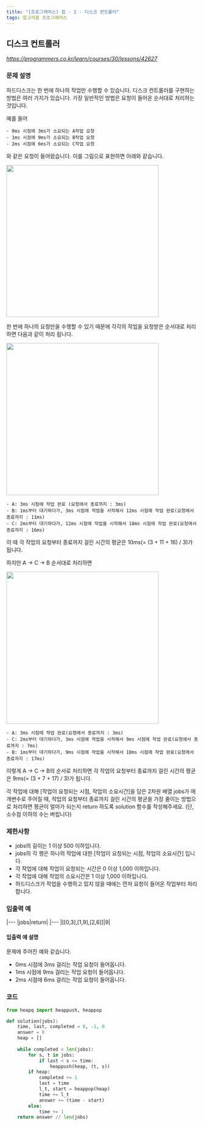 ```yaml
---
title: "[프로그래머스] 힙 - 2 - 디스크 컨트롤러"
tags: 알고리즘 프로그래머스
---
```


## 디스크 컨트롤러

*<https://programmers.co.kr/learn/courses/30/lessons/42627>*

### 문제 설명

하드디스크는 한 번에 하나의 작업만 수행할 수 있습니다. 디스크 컨트롤러를 구현하는 방법은 여러 가지가 있습니다. 가장 일반적인 방법은 요청이 들어온 순서대로 처리하는 것입니다.

예를 들어

```
- 0ms 시점에 3ms가 소요되는 A작업 요청
- 1ms 시점에 9ms가 소요되는 B작업 요청
- 2ms 시점에 6ms가 소요되는 C작업 요청
```

와 같은 요청이 들어왔습니다. 이를 그림으로 표현하면 아래와 같습니다.

<img src="https://grepp-programmers.s3.amazonaws.com/files/production/5e677b4646/90b91fde-cac4-42c1-98b8-8f8431c52dcf.png" width="400px">

한 번에 하나의 요청만을 수행할 수 있기 때문에 각각의 작업을 요청받은 순서대로 처리하면 다음과 같이 처리 됩니다.

<img src="https://grepp-programmers.s3.amazonaws.com/files/production/b68eb5cec6/38dc6a53-2d21-4c72-90ac-f059729c51d5.png" width="400px">

```
- A: 3ms 시점에 작업 완료 (요청에서 종료까지 : 3ms)
- B: 1ms부터 대기하다가, 3ms 시점에 작업을 시작해서 12ms 시점에 작업 완료(요청에서 종료까지 : 11ms)
- C: 2ms부터 대기하다가, 12ms 시점에 작업을 시작해서 18ms 시점에 작업 완료(요청에서 종료까지 : 16ms)
```

이 때 각 작업의 요청부터 종료까지 걸린 시간의 평균은 10ms(= (3 + 11 + 16) / 3)가 됩니다.

하지만 A → C → B 순서대로 처리하면

<img src="https://grepp-programmers.s3.amazonaws.com/files/production/b68eb5cec6/38dc6a53-2d21-4c72-90ac-f059729c51d5.png" width="400px">

```
- A: 3ms 시점에 작업 완료(요청에서 종료까지 : 3ms)
- C: 2ms부터 대기하다가, 3ms 시점에 작업을 시작해서 9ms 시점에 작업 완료(요청에서 종료까지 : 7ms)
- B: 1ms부터 대기하다가, 9ms 시점에 작업을 시작해서 18ms 시점에 작업 완료(요청에서 종료까지 : 17ms)
```

이렇게 A → C → B의 순서로 처리하면 각 작업의 요청부터 종료까지 걸린 시간의 평균은 9ms(= (3 + 7 + 17) / 3)가 됩니다.

각 작업에 대해 [작업이 요청되는 시점, 작업의 소요시간]을 담은 2차원 배열 jobs가 매개변수로 주어질 때, 작업의 요청부터 종료까지 걸린 시간의 평균을 가장 줄이는 방법으로 처리하면 평균이 얼마가 되는지 return 하도록 solution 함수를 작성해주세요. (단, 소수점 이하의 수는 버립니다)

### 제한사항

* jobs의 길이는 1 이상 500 이하입니다.
* jobs의 각 행은 하나의 작업에 대한 [작업이 요청되는 시점, 작업의 소요시간] 입니다.
* 각 작업에 대해 작업이 요청되는 시간은 0 이상 1,000 이하입니다.
* 각 작업에 대해 작업의 소요시간은 1 이상 1,000 이하입니다.
* 하드디스크가 작업을 수행하고 있지 않을 때에는 먼저 요청이 들어온 작업부터 처리합니다.

### 입출력 예

|---
|jobs|return|
|---
|[[0,3],[1,9],[2,6]]|9|

#### 입출력 예 설명

문제에 주어진 예와 같습니다.

* 0ms 시점에 3ms 걸리는 작업 요청이 들어옵니다.
* 1ms 시점에 9ms 걸리는 작업 요청이 들어옵니다.
* 2ms 시점에 6ms 걸리는 작업 요청이 들어옵니다.

### 코드

``` python
from heapq import heappush, heappop

def solution(jobs):
    time, last, completed = 0, -1, 0
    answer = 0
    heap = []
    
    while completed < len(jobs):
        for s, t in jobs:            
            if last < s <= time:
                heappush(heap, (t, s))
        if heap:
            completed += 1
            last = time
            l_t, start = heappop(heap)
            time += l_t
            answer += (time - start)
        else:
            time += 1
    return answer // len(jobs)
```
